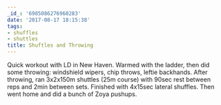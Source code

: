 ```yaml
---
_id_: '6985086276960283'
date: '2017-08-17 18:15:38'
tags:
- shuffles
- shuttles
title: Shuftles and Throwing
---
```


Quick workout with LD in New Haven. Warmed with the ladder, then did some throwing: windshield wipers, chip throws, leftie backhands. After
throwing, ran 3x2x150m shuttles (25m course) with 90sec rest between reps and 2min between sets. Finished with 4x15sec lateral shuffles.
Then went home and did a bunch of Zoya pushups.

